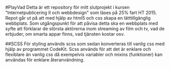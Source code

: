 #PlayVad
Detta är ett repository för mitt slutprojekt i kursen "Internetpublicering II och webbdesign" som läses på 25% fart HT 2015.
Repot går ut på att med hjälp av html5 och css skapa en lätttillgänglig webbplats.
Som utgångspunkt för att påvisa detta ska en webbplats med syfte att förklarar de största aktörerna inom streaming av film och tv, vad de erbjuder, om smarta appar finns, vad tjänsten kostar osv.

##SCSS
För styling används scss som sedan konverteras till vanlig css med hjälp av programmet CodeKit. Scss används för att det är enklare och flexiblare än vanlig css då exempelvis variabler och mixins (funktioner) kan användas för enklare återanvändning.

